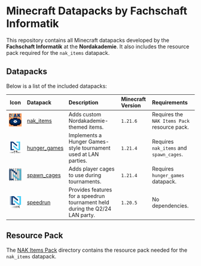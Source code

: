 # Minecraft Datapacks by Fachschaft Informatik

This repository contains all Minecraft datapacks developed by the **Fachschaft Informatik** at the **Nordakademie**. It also includes the resource pack required for the `nak_items` datapack.

## Datapacks

Below is a list of the included datapacks:

| Icon | Datapack | Description | Minecraft Version | Requirements |
|:----:|:---------|:------------|:------------------|:-------------|
| ![nak_items](./nak_items/pack.png) | [nak_items](./nak_items) | Adds custom Nordakademie-themed items. | `1.21.6` | Requires the `NAK Items Pack` resource pack. |
| ![nak_items](./hunger_games/pack.png) | [hunger_games](./hunger_games) | Implements a Hunger Games-style tournament used at LAN parties. | `1.21.4` | Requires `nak_items` and `spawn_cages`. |
| ![nak_items](./spawn_cages/pack.png) | [spawn_cages](./spawn_cages) | Adds player cages to use during tournaments. | `1.21.4` | Requires `hunger_games` datapack. |
| ![nak_items](./speedrun/pack.png) | [speedrun](./speedrun) | Provides features for a speedrun tournament held during the Q2/24 LAN party. | `1.20.5` | No dependencies. |


## Resource Pack
The [NAK Items Pack](./NAK%20Items%20Pack) directory contains the resource pack needed for the `nak_items` datapack.
